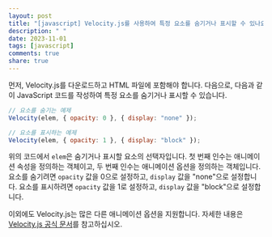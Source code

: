 ```yaml
---
layout: post
title: "[javascript] Velocity.js를 사용하여 특정 요소를 숨기거나 표시할 수 있나요?"
description: " "
date: 2023-11-01
tags: [javascript]
comments: true
share: true
---
```


먼저, Velocity.js를 다운로드하고 HTML 파일에 포함해야 합니다. 다음으로, 다음과 같이 JavaScript 코드를 작성하여 특정 요소를 숨기거나 표시할 수 있습니다.

```javascript
// 요소를 숨기는 예제
Velocity(elem, { opacity: 0 }, { display: "none" });

// 요소를 표시하는 예제
Velocity(elem, { opacity: 1 }, { display: "block" });
```

위의 코드에서 `elem`은 숨기거나 표시할 요소의 선택자입니다. 첫 번째 인수는 애니메이션 속성을 정의하는 객체이고, 두 번째 인수는 애니메이션 옵션을 정의하는 객체입니다. 요소를 숨기려면 `opacity` 값을 0으로 설정하고, `display` 값을 "none"으로 설정합니다. 요소를 표시하려면 `opacity` 값을 1로 설정하고, `display` 값을 "block"으로 설정합니다.

이외에도 Velocity.js는 많은 다른 애니메이션 옵션을 지원합니다. 자세한 내용은 [Velocity.js 공식 문서](http://velocityjs.org/)를 참고하십시오.